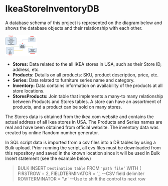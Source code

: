 # IkeaStoreInventoryDB

A database schema of this project is represented on the diagram below and shows the database objects and their relationship with each other.

<img src="DB_Schema.jpg " width="100" />

- **Stores:** Data related to the all IKEA stores in USA, such as their Store ID, address, etc.
- **Products:** Details on all products: SKU, product description, price, etc.
- **Series:** Data related to furniture series name and category.
- **Inventory:** Data contains information on availability of the products at all store locations.
- **StoresProducts:** Join table that implements a many-to many relationship between Products and Stores tables. A store can have an assortment of products, and a product can be sold on many stores.

The Stores data is obtained from the ikea.com website and contains the actual address of all Ikea stores in USA. The Products and Series names are real and have been obtained from official website. The inventory data was created by online Random number generator.

In SQL script data is imported from a csv files into a DB tables by using a Bulk upload. Prior running the script, all cvs files must be downloaded from this repository and saved in the known location since it will be used in Bulk Insert statement (see the example below)

> BULK INSERT `Destination table`
>    FROM `'path file’`
>    WITH
>        (   FIRSTROW = 2,
>            FIELDTERMINATOR = ',',	--CSV field delimiter
>            ROWTERMINATOR = '\n' 	--Use to shift the control to next row


